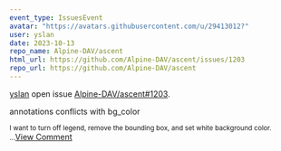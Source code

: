 ```yaml
---
event_type: IssuesEvent
avatar: "https://avatars.githubusercontent.com/u/29413012?"
user: yslan
date: 2023-10-13
repo_name: Alpine-DAV/ascent
html_url: https://github.com/Alpine-DAV/ascent/issues/1203
repo_url: https://github.com/Alpine-DAV/ascent
---
```


<a href='https://github.com/yslan' target='_blank'>yslan</a> open issue <a href='https://github.com/Alpine-DAV/ascent/issues/1203' target='_blank'>Alpine-DAV/ascent#1203</a>.

<p>annotations conflicts with bg_color</p><small>I want to turn off legend, remove the bounding box, and set white background color. ...</small><a href='https://github.com/Alpine-DAV/ascent/issues/1203' target='_blank'>View Comment</a>